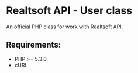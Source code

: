 # Realtsoft API - User class
An official PHP class for work with Realtsoft API.

## Requirements:
- PHP >= 5.3.0
- cURL